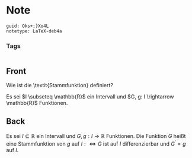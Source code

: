 # Note
```
guid: Oks+;}Xo4L
notetype: LaTeX-deb4a
```

### Tags
```
```

## Front
Wie ist die \textit{Stammfunktion} definiert?<div>
</div><div>Es sei $I \subseteq \mathbb{R}$ ein Intervall und $G, g: I \rightarrow \mathbb{R}$ Funktionen.
</div>

## Back
Es sei $I \subseteq \mathbb{R}$ ein Intervall und $G, g: I \rightarrow \mathbb{R}$ Funktionen. Die Funktion $G$ heißt eine Stammfunktion von $g$ auf $I: \Longleftrightarrow G$ ist auf $I$ differenzierbar und $G^{\prime}=g$ auf $I$.
